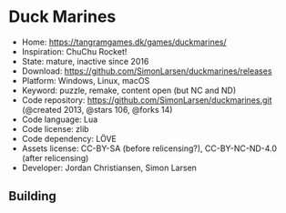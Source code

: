 # Duck Marines

- Home: https://tangramgames.dk/games/duckmarines/
- Inspiration: ChuChu Rocket!
- State: mature, inactive since 2016
- Download: https://github.com/SimonLarsen/duckmarines/releases
- Platform: Windows, Linux, macOS
- Keyword: puzzle, remake, content open (but NC and ND)
- Code repository: https://github.com/SimonLarsen/duckmarines.git (@created 2013, @stars 106, @forks 14)
- Code language: Lua
- Code license: zlib
- Code dependency: LÖVE
- Assets license: CC-BY-SA (before relicensing?), CC-BY-NC-ND-4.0 (after relicensing)
- Developer: Jordan Christiansen, Simon Larsen

## Building
